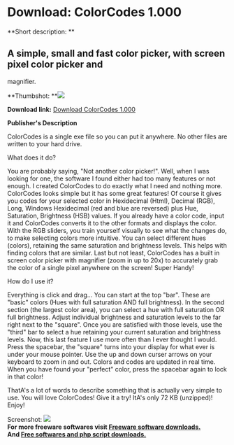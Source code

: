 # Download: ColorCodes 1.000

**Short description: **

## A simple, small and fast color picker, with screen pixel color picker and
magnifier.

  
**Thumbshot: **![](http://www.freewarefiles.com/screenshot/lsdpccodes_md.jpg)   
  
**Download link:** [Download ColorCodes 1.000](http://freesoftwares.boysofts.com/ColorCodes_program_48145.html)  
  

**Publisher's Description**  
  

ColorCodes is a single exe file so you can put it anywhere. No other files are
written to your hard drive.

What does it do?

You are probably saying, "Not another color picker!". Well, when I was looking
for one, the software I found either had too many features or not enough. I
created ColorCodes to do exactly what I need and nothing more. ColorCodes
looks simple but it has some great features! Of course it gives you codes for
your selected color in Hexidecimal (Html), Decimal (RGB), Long, Windows
Hexidecimal (red and blue are reversed) plus Hue, Saturation, Brightness (HSB)
values. If you already have a color code, input it and ColorCodes converts it
to the other formats and displays the color. With the RGB sliders, you train
yourself visually to see what the changes do, to make selecting colors more
intuitive. You can select different hues (colors), retaining the same
saturation and brightness levels. This helps with finding colors that are
similar. Last but not least, ColorCodes has a built in screen color picker
with magnifier (zoom in up to 20x) to accurately grab the color of a single
pixel anywhere on the screen! Super Handy!

How do I use it?

Everything is click and drag... You can start at the top "bar". These are
"basic" colors (Hues with full saturation AND full brightness). In the second
section (the largest color area), you can select a hue with full saturation OR
full brightness. Adjust individual brightness and saturation levels to the far
right next to the "square". Once you are satisfied with those levels, use the
"third" bar to select a hue retaining your current saturation and brightness
levels. Now, this last feature I use more often than I ever thought I would.
Press the spacebar, the "square" turns into your display for what ever is
under your mouse pointer. Use the up and down curser arrows on your keyboard
to zoom in and out. Colors and codes are updated in real time. When you have
found your "perfect" color, press the spacebar again to lock in that color!

ThatA's a lot of words to describe something that is actually very simple to
use. You will love ColorCodes! Give it a try! ItA's only 72 KB (unzipped)!
Enjoy!

  
  
Screenshot: ![](http://www.freewarefiles.com/screenshot/lsdpccodes.jpg)  
**For more freeware softwares visit [Freeware software downloads.](http://freesoftwares.boysofts.com/)**   
**And [Free softwares and php script downloads.](http://www.boysofts.com/)**

